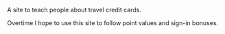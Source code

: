 A site to teach people about travel credit cards.

Overtime I hope to use this site to follow point values and sign-in bonuses.